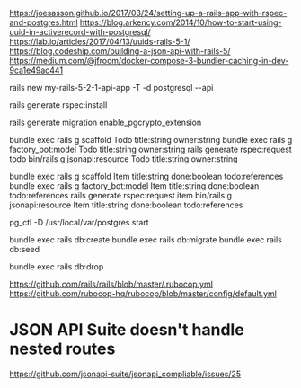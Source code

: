 https://joesasson.github.io/2017/03/24/setting-up-a-rails-app-with-rspec-and-postgres.html
https://blog.arkency.com/2014/10/how-to-start-using-uuid-in-activerecord-with-postgresql/
https://lab.io/articles/2017/04/13/uuids-rails-5-1/
https://blog.codeship.com/building-a-json-api-with-rails-5/
https://medium.com/@jfroom/docker-compose-3-bundler-caching-in-dev-9ca1e49ac441

rails new my-rails-5-2-1-api-app -T -d postgresql --api

rails generate rspec:install

rails generate migration enable_pgcrypto_extension

bundle exec rails g scaffold Todo title:string owner:string
bundle exec rails g factory_bot:model Todo title:string owner:string
rails generate rspec:request todo
bin/rails g jsonapi:resource Todo title:string owner:string

bundle exec rails g scaffold Item title:string done:boolean todo:references
bundle exec rails g factory_bot:model Item title:string done:boolean todo:references 
rails generate rspec:request item
bin/rails g jsonapi:resource Item title:string done:boolean todo:references  

pg_ctl -D /usr/local/var/postgres start

bundle exec rails db:create
bundle exec rails db:migrate
bundle exec rails db:seed

bundle exec rails db:drop


https://github.com/rails/rails/blob/master/.rubocop.yml
https://github.com/rubocop-hq/rubocop/blob/master/config/default.yml

# JSON API Suite doesn't handle nested routes 
https://github.com/jsonapi-suite/jsonapi_compliable/issues/25
